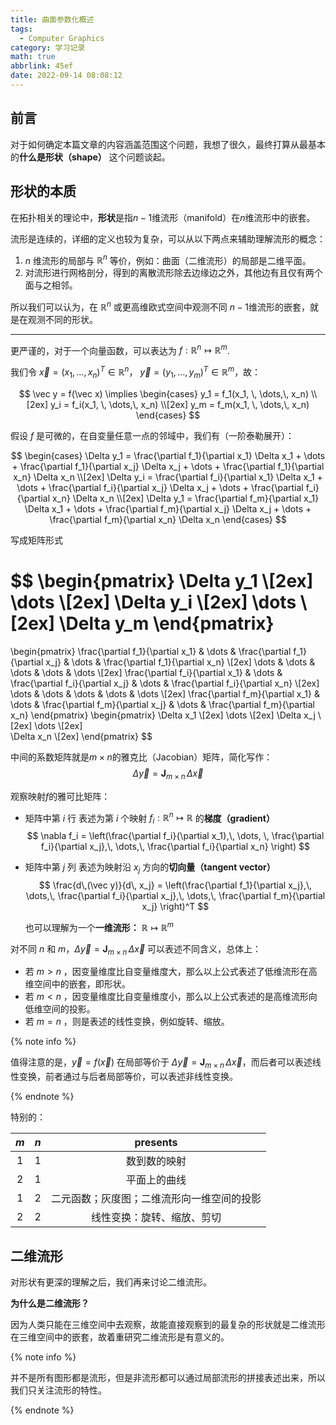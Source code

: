 ```yaml
---
title: 曲面参数化概述
tags:
  - Computer Graphics
category: 学习记录
math: true
abbrlink: 45ef
date: 2022-09-14 08:08:12
---
```



## 前言

对于如何确定本篇文章的内容涵盖范围这个问题，我想了很久，最终打算从最基本的**什么是形状（shape）** 这个问题谈起。

<!--more-->

## 形状的本质

在拓扑相关的理论中，**形状**是指$n-1$维流形（manifold）在$n$维流形中的嵌套。

流形是连续的，详细的定义也较为复杂，可以从以下两点来辅助理解流形的概念：

1. $n$ 维流形的局部与 $\mathbb R^n$ 等价，例如：曲面（二维流形）的局部是二维平面。
2. 对流形进行网格剖分，得到的离散流形除去边缘边之外，其他边有且仅有两个面与之相邻。

所以我们可以认为，在 $\mathbb R^n$ 或更高维欧式空间中观测不同 $n-1$维流形的嵌套，就是在观测不同的形状。

---

更严谨的，对于一个向量函数，可以表达为 $f: \mathbb {R}^n \mapsto \mathbb {R}^m$.

我们令 $\vec x = \left( x_1,\, \dots,\, x_n \right)^T \in \mathbb R^n$， $\vec y = \left(y_1,\, \dots,\, y_m \right)^T \in \mathbb R^m$，故：

$$
\vec y = f(\vec x) \implies
\begin{cases}
y_1 = f_1(x_1, \, \dots,\, x_n) \\[2ex]
y_i = f_i(x_1, \, \dots,\, x_n) \\[2ex]
y_m = f_m(x_1, \, \dots,\, x_n)
\end{cases}
$$

假设 $f$ 是可微的，在自变量任意一点的邻域中，我们有（一阶泰勒展开）：

$$
\begin{cases}
\Delta y_1 = \frac{\partial f_1}{\partial x_1} \Delta x_1 + \dots + \frac{\partial f_1}{\partial x_j} \Delta x_j + \dots + \frac{\partial f_1}{\partial x_n} \Delta x_n \\[2ex]
\Delta y_i = \frac{\partial f_i}{\partial x_1} \Delta x_1 + \dots + \frac{\partial f_i}{\partial x_j} \Delta x_j + \dots + \frac{\partial f_i}{\partial x_n} \Delta x_n \\[2ex]
\Delta y_1 = \frac{\partial f_m}{\partial x_1} \Delta x_1 + \dots + \frac{\partial f_m}{\partial x_j} \Delta x_j + \dots + \frac{\partial f_m}{\partial x_n} \Delta x_n
\end{cases}
$$

写成矩阵形式

$$
\begin{pmatrix}
\Delta y_1 \\[2ex]
\dots \\[2ex]
\Delta y_i \\[2ex]
\dots \\[2ex]
\Delta y_m
\end{pmatrix}
=
\begin{pmatrix}
\frac{\partial f_1}{\partial x_1} & \dots & \frac{\partial f_1}{\partial x_j} & \dots & \frac{\partial f_1}{\partial x_n} \\[2ex]
\dots & \dots & \dots & \dots & \dots \\[2ex]
\frac{\partial f_i}{\partial x_1} & \dots & \frac{\partial f_i}{\partial x_j} & \dots & \frac{\partial f_i}{\partial x_n} \\[2ex]
\dots & \dots & \dots & \dots & \dots \\[2ex]
\frac{\partial f_m}{\partial x_1} & \dots & \frac{\partial f_m}{\partial x_j} & \dots & \frac{\partial f_m}{\partial x_n}
\end{pmatrix}
\begin{pmatrix}
\Delta x_1 \\[2ex]
\dots \\[2ex]
\Delta x_j \\[2ex]
\dots \\[2ex]   
\Delta x_n \\[2ex]
\end{pmatrix}
$$

中间的系数矩阵就是$m \times n$的雅克比（Jacobian）矩阵，简化写作：
$$
\Delta \vec y = \mathbf J_{m\times n} \,\Delta \vec x
$$

观察映射$f$的雅可比矩阵：

- 矩阵中第 $i$ 行 表述为第 $i$ 个映射 $f_i : \mathbb R^n \mapsto \mathbb R$ 的**梯度（gradient）**
  $$
  \nabla f_i = \left(\frac{\partial f_i}{\partial x_1},\, \dots, \, \frac{\partial f_i}{\partial x_j},\, \dots,\, \frac{\partial f_i}{\partial x_n} \right)
  $$

- 矩阵中第 $j$ 列 表述为映射沿 $x_j$ 方向的**切向量（tangent vector）**
  $$
  \frac{d\,(\vec y)}{d\, x_j} = \left(\frac{\partial f_1}{\partial x_j},\, \dots,\, \frac{\partial f_i}{\partial x_j},\, \dots,\, \frac{\partial f_m}{\partial x_j} \right)^T
  $$ 
  
  也可以理解为一个**一维流形：** $\mathbb R \mapsto \mathbb R^m$

对不同 $n$ 和 $m$，$\Delta \vec y = \mathbf J_{m \times n} \, \Delta \vec  x$ 可以表述不同含义，总体上：

- 若 $m > n$ ，因变量维度比自变量维度大，那么以上公式表述了低维流形在高维空间中的嵌套，即形状。
- 若 $m < n$ ，因变量维度比自变量维度小，那么以上公式表述的是高维流形向低维空间的投影。
- 若 $m = n$ ，则是表述的线性变换，例如旋转、缩放。

{% note info %}

值得注意的是，$\vec y = f(\vec x)$ 在局部等价于 $\Delta \vec y = \mathbf J_{m \times n} \, \Delta \vec x$，而后者可以表述线性变换，前者通过与后者局部等价，可以表述非线性变换。 

{% endnote %}

特别的：

| $m$ | $n$ | presents |
|:--:|:--:|:--:|
|1|1| 数到数的映射 |
|2 | 1| 平面上的曲线 |
|1 | 2| 二元函数；灰度图；二维流形向一维空间的投影|
|2 | 2| 线性变换：旋转、缩放、剪切|

## 二维流形

对形状有更深的理解之后，我们再来讨论二维流形。

**为什么是二维流形？**

因为人类只能在三维空间中去观察，故能直接观察到的最复杂的形状就是二维流形在三维空间中的嵌套，故着重研究二维流形是有意义的。

{% note info %}

并不是所有图形都是流形，但是非流形都可以通过局部流形的拼接表述出来，所以我们只关注流形的特性。

{% endnote %}

